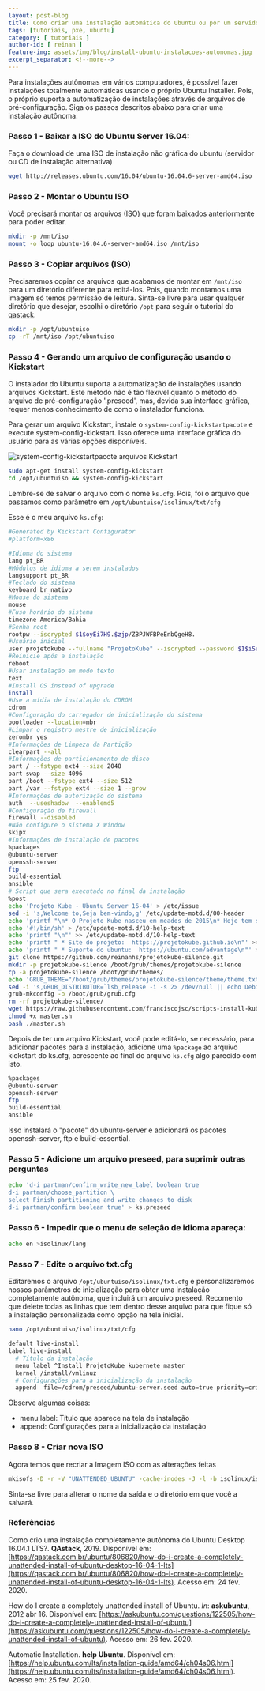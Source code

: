 ```yaml
---
layout: post-blog
title: Como criar uma instalação automática do Ubuntu ou por um servidor PXE  
tags: [tutoriais, pxe, ubuntu]
category: [ tutoriais ]
author-id: [ reinan ]
feature-img: assets/img/blog/install-ubuntu-instalacoes-autonomas.jpg
excerpt_separator: <!--more-->
---
```


Para instalações autônomas em vários computadores, é possível fazer instalações totalmente automáticas usando o próprio Ubuntu Installer. Pois, o próprio suporta a automatização de instalações através de arquivos de pré-configuração. Siga os passos descritos abaixo para criar uma instalação autônoma:

### Passo 1 - Baixar a ISO do Ubuntu Server 16.04:

Faça o download de uma ISO de instalação não gráfica do ubuntu (servidor ou CD de instalação alternativa)

```sh
wget http://releases.ubuntu.com/16.04/ubuntu-16.04.6-server-amd64.iso
```

### Passo 2 - Montar o Ubuntu ISO
Você precisará montar os arquivos (ISO) que foram baixados anteriormente para poder editar.

```sh
mkdir -p /mnt/iso
mount -o loop ubuntu-16.04.6-server-amd64.iso /mnt/iso
```

### Passo 3 - Copiar arquivos (ISO)

Precisaremos copiar os arquivos que acabamos de montar em ``/mnt/iso`` para um diretório diferente para editá-los. Pois, quando montamos uma imagem só temos permissão de leitura. Sinta-se livre para usar qualquer diretório que desejar, escolhi o diretório ``/opt`` para seguir o tutorial do [qastack](https://qastack.com.br/ubuntu/806820/how-do-i-create-a-completely-unattended-install-of-ubuntu-desktop-16-04-1-lts).

```sh
mkdir -p /opt/ubuntuiso
cp -rT /mnt/iso /opt/ubuntuiso
```
### Passo 4 - Gerando um arquivo de configuração usando o Kickstart

O instalador do Ubuntu suporta a automatização de instalações usando arquivos Kickstart. Este método não é tão flexível quanto o método do arquivo de pré-configuração '.preseed', mas, devida sua interface gráfica, requer menos conhecimento de como o instalador funciona.

Para gerar um arquivo Kickstart, instale o ``system-config-kickstartpacote`` e execute system-config-kickstart. Isso oferece uma interface gráfica do usuário para as várias opções disponíveis.

<img src="{{ 'assets/img/blog/system-config-kickstartpacote.jpg' | relative_url }}" class="img-fluid" alt="system-config-kickstartpacote arquivos Kickstart">

```sh
sudo apt-get install system-config-kickstart
cd /opt/ubuntuiso && system-config-kickstart
```

Lembre-se de salvar o arquivo com o nome ``ks.cfg``. Pois, foi o arquivo que passamos como parâmetro em ``/opt/ubuntuiso/isolinux/txt/cfg``

Esse é o meu arquivo ``ks.cfg``:

```sh
#Generated by Kickstart Configurator
#platform=x86

#Idioma do sistema
lang pt_BR
#Módulos de idioma a serem instalados
langsupport pt_BR
#Teclado do sistema
keyboard br_nativo
#Mouse do sistema
mouse
#Fuso horário do sistema
timezone America/Bahia
#Senha root
rootpw --iscrypted $1$oyEi7H9.$zjp/ZBPJWFBPeEnbQgeH8.
#Usuário inicial
user projetokube --fullname "ProjetoKube" --iscrypted --password $1$iSuxu0eH$QOrRISU8tFmNziRG.hkwl.
#Reinicie após a instalação
reboot
#Usar instalação em modo texto
text
#Install OS instead of upgrade
install
#Use a mídia de instalação do CDROM
cdrom
#Configuração do carregador de inicialização do sistema
bootloader --location=mbr 
#Limpar o registro mestre de inicialização
zerombr yes
#Informações de Limpeza da Partição
clearpart --all 
#Informações de particionamento de disco
part / --fstype ext4 --size 2048
part swap --size 4096
part /boot --fstype ext4 --size 512 
part /var --fstype ext4 --size 1 --grow 
#Informações de autorização do sistema
auth  --useshadow  --enablemd5 
#Configuração de firewall
firewall --disabled 
#Não configure o sistema X Window
skipx
#Informações de instalação de pacotes
%packages
@ubuntu-server
openssh-server
ftp
build-essential
ansible
# Script que sera executado no final da instalação
%post
echo 'Projeto Kube - Ubuntu Server 16-04' > /etc/issue
sed -i 's,Welcome to,Seja bem-vindo,g' /etc/update-motd.d/00-header
echo 'printf "\n* O Projeto Kube nasceu em meados de 2015\n* Hoje tem seu foco expandido e busca atacar os assuntos de cloud computing e Devops\n"' >> /etc/update-motd.d/00-header
echo '#!/bin/sh' > /etc/update-motd.d/10-help-text
echo 'printf "\n"' >> /etc/update-motd.d/10-help-text
echo 'printf " * Site do projeto:  https://projetokube.github.io\n"' >> /etc/update-motd.d/10-help-text
echo 'printf " * Suporte do ubuntu:  https://ubuntu.com/advantage\n"' >> /etc/update-motd.d/10-help-text
git clone https://github.com/reinanhs/projetokube-silence.git
mkdir -p projetokube-silence /boot/grub/themes/projetokube-silence
cp -a projetokube-silence /boot/grub/themes/
echo 'GRUB_THEME="/boot/grub/themes/projetokube-silence/theme/theme.txt"' >> /etc/default/grub
sed -i 's,GRUB_DISTRIBUTOR=`lsb_release -i -s 2> /dev/null || echo Debian`,GRUB_DISTRIBUTOR="Projetokube",g' /etc/default/grub
grub-mkconfig -o /boot/grub/grub.cfg
rm -rf projetokube-silence/
wget https://raw.githubusercontent.com/franciscojsc/scripts-install-kubernetes/master/ubuntu/master.sh
chmod +x master.sh
bash ./master.sh
```

Depois de ter um arquivo Kickstart, você pode editá-lo, se necessário, para adicionar pacotes para a instalação, adicione uma ``%package`` ao arquivo kickstart do ks.cfg, acrescente ao final do arquivo ``ks.cfg`` algo parecido com isto.

```sh
%packages
@ubuntu-server
openssh-server
ftp
build-essential
ansible
```

Isso instalará o "pacote" do ubuntu-server e adicionará os pacotes openssh-server, ftp e build-essential.

### Passo 5 - Adicione um arquivo preseed, para suprimir outras perguntas

```sh
echo 'd-i partman/confirm_write_new_label boolean true
d-i partman/choose_partition \
select Finish partitioning and write changes to disk
d-i partman/confirm boolean true' > ks.preseed
```

### Passo 6 - Impedir que o menu de seleção de idioma apareça:

```sh
echo en >isolinux/lang
```

### Passo 7 - Edite o arquivo txt.cfg
Editaremos o arquivo ``/opt/ubuntuiso/isolinux/txt.cfg`` e personalizaremos nossos parâmetros de inicialização para obter uma instalação completamente autônoma, que incluirá um arquivo preseed. Recomento que delete todas as linhas que tem dentro desse arquivo para que fique só a instalação personalizada como opção na tela inicial.

```sh
nano /opt/ubuntuiso/isolinux/txt/cfg
```

```sh
default live-install
label live-install
  # Título da instalação
  menu label ^Install ProjetoKube kubernete master
  kernel /install/vmlinuz
  # Configurações para a inicialização da instalação 
  append  file=/cdrom/preseed/ubuntu-server.seed auto=true priority=critical ubiquity/reboot=true boot=casper automatic-ubiquity initrd=/install/initrd.gz ks=cdrom:/ks.cfg ---
```

Observe algumas coisas:
  - menu label: Título que aparece na tela de instalação
  - append: Configurações para a inicialização da instalação 

### Passo 8 - Criar nova ISO

Agora temos que recriar a Imagem ISO com as alterações feitas

```sh
mkisofs -D -r -V "UNATTENDED_UBUNTU" -cache-inodes -J -l -b isolinux/isolinux.bin -c isolinux/boot.cat -no-emul-boot -boot-load-size 4 -boot-info-table -o /tmp/ubuntu-server-unattended-install.iso /opt/ubuntuiso
```

Sinta-se livre para alterar o nome da saída e o diretório em que você a salvará.

### Referências

Como crio uma instalação completamente autônoma do Ubuntu Desktop 16.04.1 LTS?. **QAstack**, 2019. Disponível em: [https://qastack.com.br/ubuntu/806820/how-do-i-create-a-completely-unattended-install-of-ubuntu-desktop-16-04-1-lts](https://qastack.com.br/ubuntu/806820/how-do-i-create-a-completely-unattended-install-of-ubuntu-desktop-16-04-1-lts). Acesso em: 24 fev. 2020.

How do I create a completely unattended install of Ubuntu. *In*: **askubuntu**, 2012 abr 16. Disponível em: [https://askubuntu.com/questions/122505/how-do-i-create-a-completely-unattended-install-of-ubuntu](https://askubuntu.com/questions/122505/how-do-i-create-a-completely-unattended-install-of-ubuntu). Acesso em: 26 fev. 2020.

Automatic Installation. **help Ubuntu**. Disponível em: [https://help.ubuntu.com/lts/installation-guide/amd64/ch04s06.html](https://help.ubuntu.com/lts/installation-guide/amd64/ch04s06.html). Acesso em: 25 fev. 2020.
